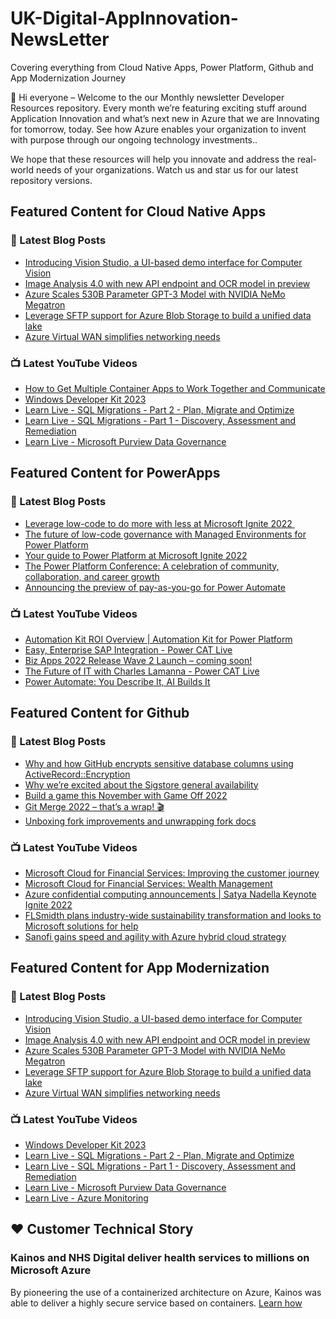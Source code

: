 # UK-Digital-AppInnovation-NewsLetter

Covering everything from Cloud Native Apps, Power Platform, Github and App Modernization Journey

👋 Hi everyone – Welcome to the our Monthly newsletter Developer Resources repository. Every month we’re featuring exciting stuff around Application Innovation and what’s next new in Azure that we are Innovating for tomorrow, today. See how Azure enables your organization to invent with purpose through our ongoing technology investments..


We hope that these resources will help you innovate and address the real-world needs of your organizations. Watch us and star us for our latest repository versions.

## Featured Content for Cloud Native Apps


### 📝 Latest Blog Posts

    
<!-- BLOGCNA:START -->
- [Introducing Vision Studio, a UI-based demo interface for Computer Vision](https://azure.microsoft.com/blog/introducing-vision-studio-a-uibased-demo-interface-for-computer-vision/)
- [Image Analysis 4.0 with new API endpoint and OCR model in preview](https://azure.microsoft.com/blog/image-analysis-40-with-new-api-endpoint-and-ocr-model-in-preview/)
- [Azure Scales 530B Parameter GPT-3 Model with NVIDIA NeMo Megatron](https://azure.microsoft.com/blog/azure-scales-530b-parameter-gpt3-model-with-nvidia-nemo-megatron/)
- [Leverage SFTP support for Azure Blob Storage to build a unified data lake](https://azure.microsoft.com/blog/leverage-sftp-support-for-azure-blob-storage-to-build-a-unified-data-lake/)
- [Azure Virtual WAN simplifies networking needs](https://azure.microsoft.com/blog/networking-needs-simplified-with-azure-virtual-wan/)
<!-- BLOGCNA:END -->

### 📺 Latest YouTube Videos

 
<!-- YOUTUBECNA:START -->
- [How to Get Multiple Container Apps to Work Together and Communicate](https://www.youtube.com/watch?v=Z5y08Ng76Q0)
- [Windows Developer Kit 2023](https://www.youtube.com/watch?v=DUgC_d3Bru8)
- [Learn Live - SQL Migrations - Part 2 - Plan, Migrate and Optimize](https://www.youtube.com/watch?v=cMStinxMBl4)
- [Learn Live - SQL Migrations - Part 1 - Discovery, Assessment and Remediation](https://www.youtube.com/watch?v=8fPwpRFSe6o)
- [Learn Live - Microsoft Purview Data Governance](https://www.youtube.com/watch?v=Sb9uJLtXDGo)
<!-- YOUTUBECNA:END -->

##  Featured Content for PowerApps
### 📝 Latest Blog Posts
<!-- BLOGPOWER:START -->
- [Leverage low-code to do more with less at Microsoft Ignite 2022 ](https://cloudblogs.microsoft.com/powerplatform/2022/10/12/leverage-low-code-to-do-more-with-less-at-microsoft-ignite-2022/)
- [The future of low-code governance with Managed Environments for Power Platform](https://cloudblogs.microsoft.com/powerplatform/2022/10/12/the-future-of-low-code-governance-with-managed-environments-for-power-platform/)
- [Your guide to Power Platform at Microsoft Ignite 2022](https://cloudblogs.microsoft.com/powerplatform/2022/10/05/your-guide-to-power-platform-at-microsoft-ignite-2022/)
- [The Power Platform Conference: A celebration of community, collaboration, and career growth](https://cloudblogs.microsoft.com/powerplatform/2022/09/20/the-power-platform-conference-a-celebration-of-community-collaboration-and-career-growth/)
- [Announcing the preview of pay-as-you-go for Power Automate](https://cloudblogs.microsoft.com/powerplatform/2022/07/21/announcing-the-preview-of-pay-as-you-go-for-power-automate/)
<!-- BLOGPOWER:END -->
 ### 📺 Latest YouTube Videos
    
<!-- YOUTUBEPOWER:START -->
- [Automation Kit ROI Overview | Automation Kit for Power Platform](https://www.youtube.com/watch?v=VNC0PWBTRwA)
- [Easy, Enterprise SAP Integration - Power CAT Live](https://www.youtube.com/watch?v=WPaODhTnNBU)
- [Biz Apps 2022 Release Wave 2 Launch – coming soon!](https://www.youtube.com/watch?v=GfszaIHVdT8)
- [The Future of IT with Charles Lamanna - Power CAT Live](https://www.youtube.com/watch?v=pvQYPmjiGmQ)
- [Power Automate: You Describe It, AI Builds It](https://www.youtube.com/watch?v=9lnDnxLcis4)
<!-- YOUTUBEPOWER:END -->

##  Featured Content for Github
### 📝 Latest Blog Posts
<!-- BLOGGITHUB:START -->
- [Why and how GitHub encrypts sensitive database columns using ActiveRecord::Encryption](https://github.blog/2022-10-26-why-and-how-github-encrypts-sensitive-database-columns-using-activerecordencryption/)
- [Why we&#8217;re excited about the Sigstore general availability](https://github.blog/2022-10-25-why-were-excited-about-the-sigstore-general-availability/)
- [Build a game this November with Game Off 2022](https://github.blog/2022-10-21-build-a-game-this-november-with-game-off-2022/)
- [Git Merge 2022 &#8211; that&#8217;s a wrap! 🎬](https://github.blog/2022-10-21-git-merge-2022-mission-report/)
- [Unboxing fork improvements and unwrapping fork docs](https://github.blog/2022-10-20-unboxing-fork-improvements-and-unwrapping-fork-docs/)
<!-- BLOGGITHUB:END -->
### 📺 Latest YouTube Videos
<!-- YOUTUBEGITHUB:START -->
- [Microsoft Cloud for Financial Services: Improving the customer journey](https://www.youtube.com/watch?v=CjUbQe1ys0c)
- [Microsoft Cloud for Financial Services: Wealth Management](https://www.youtube.com/watch?v=5JW9F8g7_6s)
- [Azure confidential computing announcements | Satya Nadella Keynote Ignite 2022](https://www.youtube.com/watch?v=ulNtbG_EZUI)
- [FLSmidth plans industry-wide sustainability transformation and looks to Microsoft solutions for help](https://www.youtube.com/watch?v=V5Br8Xv4BNE)
- [Sanofi gains speed and agility with Azure hybrid cloud strategy](https://www.youtube.com/watch?v=K3xEAvTFCk4)
<!-- YOUTUBEGITHUB:END -->
##  Featured Content for App Modernization
### 📝 Latest Blog Posts
<!-- BLOGAPPMOD:START -->
- [Introducing Vision Studio, a UI-based demo interface for Computer Vision](https://azure.microsoft.com/blog/introducing-vision-studio-a-uibased-demo-interface-for-computer-vision/)
- [Image Analysis 4.0 with new API endpoint and OCR model in preview](https://azure.microsoft.com/blog/image-analysis-40-with-new-api-endpoint-and-ocr-model-in-preview/)
- [Azure Scales 530B Parameter GPT-3 Model with NVIDIA NeMo Megatron](https://azure.microsoft.com/blog/azure-scales-530b-parameter-gpt3-model-with-nvidia-nemo-megatron/)
- [Leverage SFTP support for Azure Blob Storage to build a unified data lake](https://azure.microsoft.com/blog/leverage-sftp-support-for-azure-blob-storage-to-build-a-unified-data-lake/)
- [Azure Virtual WAN simplifies networking needs](https://azure.microsoft.com/blog/networking-needs-simplified-with-azure-virtual-wan/)
<!-- BLOGAPPMOD:END -->
### 📺 Latest YouTube Videos
<!-- YOUTUBEAPPMOD:START -->
- [Windows Developer Kit 2023](https://www.youtube.com/watch?v=DUgC_d3Bru8)
- [Learn Live - SQL Migrations - Part 2 - Plan, Migrate and Optimize](https://www.youtube.com/watch?v=cMStinxMBl4)
- [Learn Live - SQL Migrations - Part 1 - Discovery, Assessment and Remediation](https://www.youtube.com/watch?v=8fPwpRFSe6o)
- [Learn Live - Microsoft Purview Data Governance](https://www.youtube.com/watch?v=Sb9uJLtXDGo)
- [Learn Live - Azure Monitoring](https://www.youtube.com/watch?v=0tikuxN2LAs)
<!-- YOUTUBEAPPMOD:END -->


## ♥️ Customer Technical Story 

### Kainos and NHS Digital deliver health services to millions on Microsoft Azure

By pioneering the use of a containerized architecture on Azure, Kainos was able to deliver a highly secure service based on containers. [Learn how](https://customers.microsoft.com/en-us/story/1368348549535774520-kainos-and-nhs-digital-deliver-health-services-to-millions-on-microsoft-azure)

